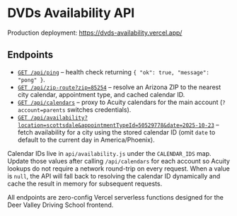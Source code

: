 # DVDs Availability API

Production deployment: https://dvds-availability.vercel.app/

## Endpoints

- [`GET /api/ping`](https://dvds-availability.vercel.app/api/ping) – health check returning `{ "ok": true, "message": "pong" }`.
- [`GET /api/zip-route?zip=85254`](https://dvds-availability.vercel.app/api/zip-route?zip=85254) – resolve an Arizona ZIP to the nearest city calendar, appointment type, and cached calendar ID.
- [`GET /api/calendars`](https://dvds-availability.vercel.app/api/calendars) – proxy to Acuity calendars for the main account (`?account=parents` switches credentials).
- [`GET /api/availability?location=scottsdale&appointmentTypeId=50529778&date=2025-10-23`](https://dvds-availability.vercel.app/api/availability?location=scottsdale&appointmentTypeId=50529778&date=2025-10-23) – fetch availability for a city using the stored calendar ID (omit `date` to default to the current day in America/Phoenix).

Calendar IDs live in `api/availability.js` under the `CALENDAR_IDS` map. Update those values after calling `/api/calendars` for each account so Acuity lookups do not require a network round-trip on every request. When a value is `null`, the API will fall back to resolving the calendar ID dynamically and cache the result in memory for subsequent requests.

All endpoints are zero-config Vercel serverless functions designed for the Deer Valley Driving School frontend.
